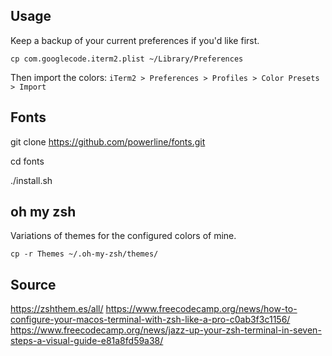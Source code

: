 ## Usage

Keep a backup of your current preferences if you'd like first.

```
cp com.googlecode.iterm2.plist ~/Library/Preferences
```

Then import the colors:
`iTerm2 > Preferences > Profiles > Color Presets > Import`

## Fonts 

git clone https://github.com/powerline/fonts.git

cd fonts

./install.sh

## oh my zsh 

Variations of themes for the configured colors of mine.
```
cp -r Themes ~/.oh-my-zsh/themes/
```

## Source

https://zshthem.es/all/
https://www.freecodecamp.org/news/how-to-configure-your-macos-terminal-with-zsh-like-a-pro-c0ab3f3c1156/
https://www.freecodecamp.org/news/jazz-up-your-zsh-terminal-in-seven-steps-a-visual-guide-e81a8fd59a38/
